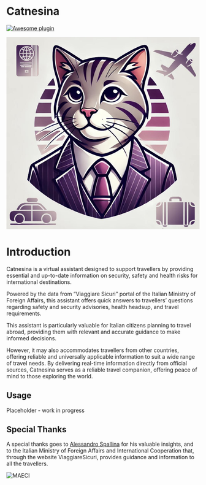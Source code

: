 # Catnesina
[![Awesome plugin](https://custom-icon-badges.demolab.com/static/v1?label=&message=awesome+plugin&color=F4F4F5&style=for-the-badge&logo=cheshire_cat_black)](https://github.com/cheshire-cat-ai/awesome-plugins)

![Catnesina](./catnesina.jpg)


# Introduction
Catnesina is a virtual assistant designed to support travellers by providing essential and up-to-date information on security, safety and health risks for international destinations. 

Powered by the data from “Viaggiare Sicuri” portal of the Italian Ministry of Foreign Affairs, this assistant offers quick answers to travellers’ questions regarding safety and security advisories, health headsup, and travel requirements.

This assistant is particularly valuable for Italian citizens planning to travel abroad, providing them with relevant and accurate guidance to make informed decisions. 

However, it may also accommodates travellers from other countries, offering reliable and universally applicable information to suit a wide range of travel needs.
By delivering real-time information directly from official sources, Catnesina serves as a reliable travel companion, offering peace of mind to those exploring the world.

## Usage
Placeholder - work in progress

## Special Thanks
A special thanks goes to [Alessandro Spallina](https://github.com/AlessandroSpallina) for his valuable insights, and to the Italian Ministry of Foreign Affairs and International Cooperation that, through the website ViaggiareSicuri, provides guidance and information to all the travellers. 

![MAECI](https://www.viaggiaresicuri.it/assets/images/logoFarnesina.png "MAECI")
